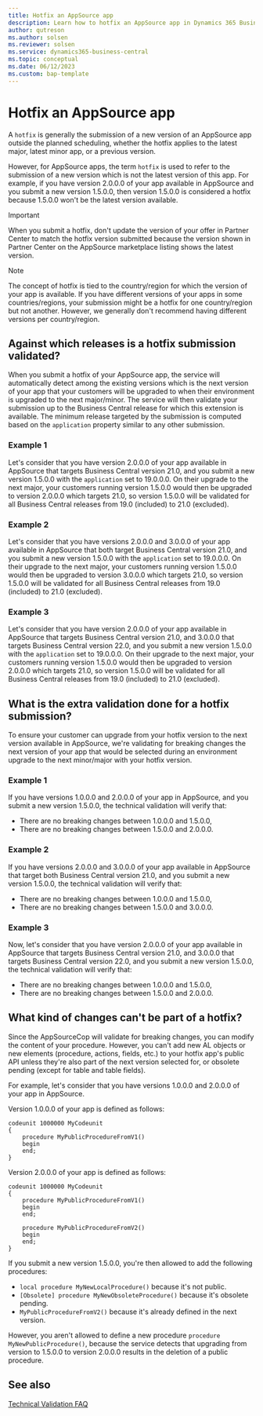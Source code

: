 ```yaml
---
title: Hotfix an AppSource app
description: Learn how to hotfix an AppSource app in Dynamics 365 Business Central.
author: qutreson
ms.author: solsen
ms.reviewer: solsen
ms.service: dynamics365-business-central
ms.topic: conceptual
ms.date: 06/12/2023
ms.custom: bap-template
---
```


# Hotfix an AppSource app

A `hotfix` is generally the submission of a new version of an AppSource app outside the planned scheduling, whether the hotfix applies to the latest major, latest minor app, or a previous version. 

However, for AppSource apps, the term `hotfix` is used to refer to the submission of a new version which is not the latest version of this app. For example, if you have version 2.0.0.0 of your app available in AppSource and you submit a new version 1.5.0.0, then version 1.5.0.0 is considered a hotfix because 1.5.0.0 won't be the latest version available.

> [!IMPORTANT]  
> When you submit a hotfix, don't update the version of your offer in Partner Center to match the hotfix version submitted because the version shown in Partner Center on the AppSource marketplace listing shows the latest version.

> [!NOTE]  
> The concept of hotfix is tied to the country/region for which the version of your app is available. If you have different versions of your apps in some countries/regions, your submission might be a hotfix for one country/region but not another. However, we generally don't recommend having different versions per country/region.

## Against which releases is a hotfix submission validated?

When you submit a hotfix of your AppSource app, the service will automatically detect among the existing versions which is the next version of your app that your customers will be upgraded to when their environment is upgraded to the next major/minor. The service will then validate your submission up to the Business Central release for which this extension is available. The minimum release targeted by the submission is computed based on the `application` property similar to any other submission.

### Example 1

Let's consider that you have version 2.0.0.0 of your app available in AppSource that targets Business Central version 21.0, and you submit a new version 1.5.0.0 with the `application` set to 19.0.0.0. On their upgrade to the next major, your customers running version 1.5.0.0 would then be upgraded to version 2.0.0.0 which targets 21.0, so version 1.5.0.0 will be validated for all Business Central releases from 19.0 (included) to 21.0 (excluded).

### Example 2

Let's consider that you have versions 2.0.0.0 and 3.0.0.0 of your app available in AppSource that both target Business Central version 21.0, and you submit a new version 1.5.0.0 with the `application` set to 19.0.0.0. On their upgrade to the next major, your customers running version 1.5.0.0 would then be upgraded to version 3.0.0.0 which targets 21.0, so version 1.5.0.0 will be validated for all Business Central releases from 19.0 (included) to 21.0 (excluded).

### Example 3

Let's consider that you have version 2.0.0.0 of your app available in AppSource that targets Business Central version 21.0, and 3.0.0.0 that targets Business Central version 22.0, and you submit a new version 1.5.0.0 with the `application` set to 19.0.0.0. On their upgrade to the next major, your customers running version 1.5.0.0 would then be upgraded to version 2.0.0.0 which targets 21.0, so version 1.5.0.0 will be validated for all Business Central releases from 19.0 (included) to 21.0 (excluded).

## What is the extra validation done for a hotfix submission?

To ensure your customer can upgrade from your hotfix version to the next version available in AppSource, we're validating for breaking changes the next version of your app that would be selected during an environment upgrade to the next minor/major with your hotfix version.

### Example 1

If you have versions 1.0.0.0 and 2.0.0.0 of your app in AppSource, and you submit a new version 1.5.0.0, the technical validation will verify that:

- There are no breaking changes between 1.0.0.0 and 1.5.0.0,
- There are no breaking changes between 1.5.0.0 and 2.0.0.0.

### Example 2

If you have versions 2.0.0.0 and 3.0.0.0 of your app available in AppSource that target both Business Central version 21.0, and you submit a new version 1.5.0.0, the technical validation will verify that:

- There are no breaking changes between 1.0.0.0 and 1.5.0.0,
- There are no breaking changes between 1.5.0.0 and 3.0.0.0.

### Example 3

Now, let's consider that you have version 2.0.0.0 of your app available in AppSource that targets Business Central version 21.0, and 3.0.0.0 that targets Business Central version 22.0, and you submit a new version 1.5.0.0, the technical validation will verify that:

- There are no breaking changes between 1.0.0.0 and 1.5.0.0,
- There are no breaking changes between 1.5.0.0 and 2.0.0.0.

## What kind of changes can't be part of a hotfix?

Since the AppSourceCop will validate for breaking changes, you can modify the content of your procedure. However, you can't add new AL objects or new elements (procedure, actions, fields, etc.) to your hotfix app's public API unless they're also part of the next version selected for, or obsolete pending (except for table and table fields).

For example, let's consider that you have versions 1.0.0.0 and 2.0.0.0 of your app in AppSource.

Version 1.0.0.0 of your app is defined as follows:

```al
codeunit 1000000 MyCodeunit
{
    procedure MyPublicProcedureFromV1()
    begin
    end;
}
```

Version 2.0.0.0 of your app is defined as follows:
```al
codeunit 1000000 MyCodeunit
{
    procedure MyPublicProcedureFromV1()
    begin
    end;

    procedure MyPublicProcedureFromV2()
    begin
    end;
}
```

If you submit a new version 1.5.0.0, you're then allowed to add the following procedures:

- `local procedure MyNewLocalProcedure()` because it's not public.
- `[Obsolete] procedure MyNewObsoleteProcedure()` because it's obsolete pending.
- `MyPublicProcedureFromV2()` because it's already defined in the next version.

However, you aren't allowed to define a new procedure `procedure MyNewPublicProcedure()`, because the service detects that upgrading from version to 1.5.0.0 to version 2.0.0.0 results in the deletion of a public procedure.

## See also

[Technical Validation FAQ](devenv-checklist-submission-faq.md) 
